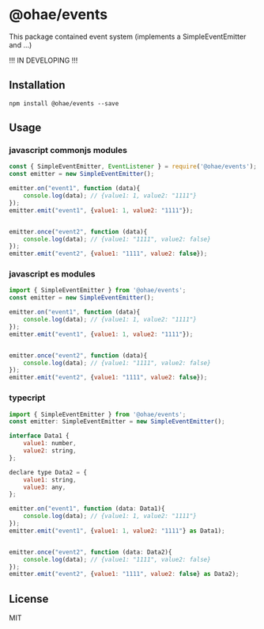 # @ohae/events
 
This package contained event system (implements a SimpleEventEmitter and ...)

!!! IN DEVELOPING !!!

## Installation

```
npm install @ohae/events --save
```

## Usage

### javascript commonjs modules
```javascript
const { SimpleEventEmitter, EventListener } = require('@ohae/events');
const emitter = new SimpleEventEmitter();

emitter.on("event1", function (data){
	console.log(data); // {value1: 1, value2: "1111"}
});
emitter.emit("event1", {value1: 1, value2: "1111"});


emitter.once("event2", function (data){
	console.log(data); // {value1: "1111", value2: false}
});
emitter.emit("event2", {value1: "1111", value2: false});
```

### javascript es modules
```javascript
import { SimpleEventEmitter } from '@ohae/events';
const emitter = new SimpleEventEmitter();

emitter.on("event1", function (data){
	console.log(data); // {value1: 1, value2: "1111"}
});
emitter.emit("event1", {value1: 1, value2: "1111"});


emitter.once("event2", function (data){
	console.log(data); // {value1: "1111", value2: false}
});
emitter.emit("event2", {value1: "1111", value2: false});
```

### typecript
```javascript
import { SimpleEventEmitter } from '@ohae/events';
const emitter: SimpleEventEmitter = new SimpleEventEmitter();

interface Data1 {
	value1: number,
	value2: string,
};

declare type Data2 = {
	value1: string,
	value3: any,
};

emitter.on("event1", function (data: Data1){
	console.log(data); // {value1: 1, value2: "1111"}
});
emitter.emit("event1", {value1: 1, value2: "1111"} as Data1);


emitter.once("event2", function (data: Data2){
	console.log(data); // {value1: "1111", value2: false}
});
emitter.emit("event2", {value1: "1111", value2: false} as Data2);

```

## License

MIT
